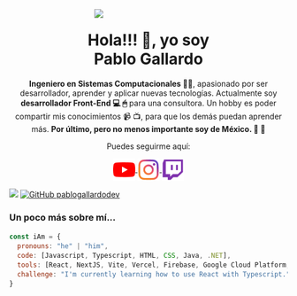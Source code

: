 <img align="right" width="350" src="https://user-images.githubusercontent.com/38090176/176254739-9b06d30d-082c-4325-be19-30acc647b4a3.png" />
<p align="center">
	<h1 align="center">Hola!!! 👋, yo soy </br>Pablo Gallardo </h1>
</p>
<p align="center"><strong>Ingeniero en Sistemas Computacionales 👨‍🎓</strong>, apasionado por ser desarrollador, aprender y aplicar nuevas tecnologías. Actualmente soy <strong>desarrollador Front-End 💻 🖱</strong> para una consultora. Un hobby es poder compartir mis conocimientos 📹 📺, para que los demás puedan aprender más. <strong>Por último, pero no menos importante soy de México. 🌮 🌮</strong></p>
<p align="center">Puedes seguirme aquí:</p>
<p align="center">
	<a href="https://www.youtube.com/channel/UCS-YoU7f8PztGHBd4OD9RSw">
		<img align="center" src="icons/youtube.png" height="40px" width="40px" />
	</a>
	<a href="https://www.instagram.com/pablogallardo.dev">
		<img align="center" src="icons/instagram.png" height="40px" width="40px" />
	</a>
	<a href="https://www.twitch.tv/pablogallardodev">
		<img align="center" src="icons/twitch.png" height="40px" width="40px" />
	</a>
</p>

![](https://visitor-badge.glitch.me/badge?page_id=pablogallardodev.pablogallardodev) [![GitHub pablogallardodev](https://img.shields.io/github/followers/pablogallardodev?label=follow&style=social)](https://github.com/pablogallardodev)

### Un poco más sobre mí...  

```javascript
const iAm = {
  pronouns: "he" | "him",
  code: [Javascript, Typescript, HTML, CSS, Java, .NET],
  tools: [React, NextJS, Vite, Vercel, Firebase, Google Cloud Platform, Node, Styled-Components],
  challenge: "I'm currently learning how to use React with Typescript."
}
```
